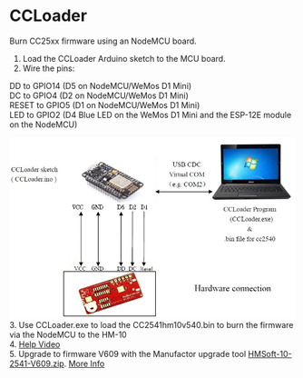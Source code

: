 CCLoader
========

Burn CC25xx firmware using an NodeMCU board.

1. Load the CCLoader Arduino sketch to the MCU board.
2. Wire the pins:

DD to GPIO14 (D5 on NodeMCU/WeMos D1 Mini) <br>
DC to GPIO4 (D2 on NodeMCU/WeMos D1 Mini) <br>
RESET to GPIO5 (D1 on NodeMCU/WeMos D1 Mini) <br>
LED to GPIO2 (D4 Blue LED on the WeMos D1 Mini and the ESP-12E module on the NodeMCU) <br>

  ![image](CCLoader.jpg)
3. Use CCLoader.exe to load the CC2541hm10v540.bin to burn the firmware via the NodeMCU to the HM-10 <br>
4. [Help Video](https://www.youtube.com/watch?v=ez3491-v8Og&lc=z23dzv5wvxrkghouvacdp43beqjns0ivud2tbkcab1xw03c010c.1542030938199060) <br>
5. Upgrade to firmware V609 with the Manufactor upgrade tool [HMSoft-10-2541-V609.zip](/Bin/HMSoft-10-2541-V609.zip).  [More Info](https://forum.arduino.cc/index.php?topic=393655.0)<br>  
